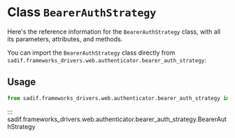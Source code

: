 # Class `BearerAuthStrategy`

Here's the reference information for the `BearerAuthStrategy` class, with all its parameters, attributes, and methods.

You can import the `BearerAuthStrategy` class directly from `sadif.frameworks_drivers.web.authenticator.bearer_auth_strategy`:

## Usage

```python
from sadif.frameworks_drivers.web.authenticator.bearer_auth_strategy import BearerAuthStrategy
```

::: sadif.frameworks_drivers.web.authenticator.bearer_auth_strategy.BearerAuthStrategy
